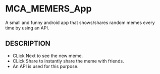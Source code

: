 # MCA_MEMERS_App
A small and funny android app that shows/shares random memes every time by using an API. 
## DESCRIPTION
* CLick Next to see the new meme.
* CLick Share to instantly share the meme with friends.
* An API is used for this purpose.

